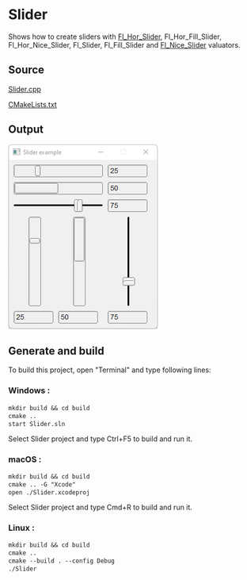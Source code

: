 # Slider

Shows how to create sliders with [Fl_Hor_Slider](https://www.fltk.org/doc-1.3/classFl__Hor__Slider.html), Fl_Hor_Fill_Slider, Fl_Hor_Nice_Slider, Fl_Slider, Fl_Fill_Slider and [Fl_Nice_Slider](https://www.fltk.org/doc-1.3/classFl__Nice__Slider.html) valuators.

## Source

[Slider.cpp](Slider.cpp)

[CMakeLists.txt](CMakeLists.txt)

## Output

![output](../../../docs/Pictures/Examples/Slider.png)

## Generate and build

To build this project, open "Terminal" and type following lines:

### Windows :

``` shell
mkdir build && cd build
cmake .. 
start Slider.sln
```

Select Slider project and type Ctrl+F5 to build and run it.

### macOS :

``` shell
mkdir build && cd build
cmake .. -G "Xcode"
open ./Slider.xcodeproj
```

Select Slider project and type Cmd+R to build and run it.

### Linux :

``` shell
mkdir build && cd build
cmake .. 
cmake --build . --config Debug
./Slider
```
